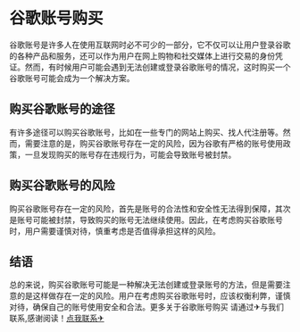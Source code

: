 # 谷歌账号购买

谷歌账号是许多人在使用互联网时必不可少的一部分，它不仅可以让用户登录谷歌的各种产品和服务，还可以作为用户在网上购物和社交媒体上进行交易的身份凭证。然而，有时候用户可能会遇到无法创建或登录谷歌账号的情况，这时购买一个谷歌账号可能会成为一个解决方案。

## 购买谷歌账号的途径

有许多途径可以购买谷歌账号，比如在一些专门的网站上购买、找人代注册等。然而，需要注意的是，购买谷歌账号存在一定的风险，因为谷歌有严格的账号使用政策，一旦发现购买的账号存在违规行为，可能会导致账号被封禁。

## 购买谷歌账号的风险

购买谷歌账号存在一定的风险，首先是账号的合法性和安全性无法得到保障，其次是账号可能被封禁，导致购买的账号无法继续使用。因此，在考虑购买谷歌账号时，用户需要谨慎对待，慎重考虑是否值得承担这样的风险。

## 结语

总的来说，购买谷歌账号可能是一种解决无法创建或登录账号的方法，但是需要注意的是这样做存在一定的风险。用户在考虑购买谷歌账号时，应该权衡利弊，谨慎对待，确保自己的账号使用安全和合法。更多关于谷歌账号购买 请通过✈与我们联系,感谢阅读！[点我联系✈](https://news.G208.com)